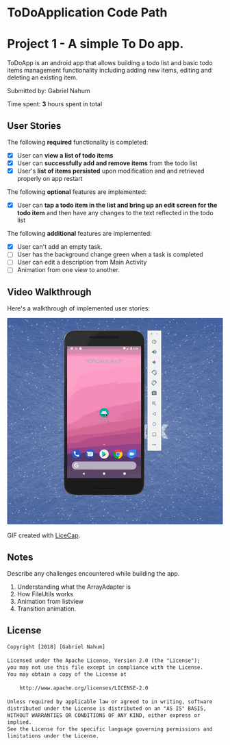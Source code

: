 # ToDoApplication Code Path
# Project 1 - A simple To Do app. 

ToDoApp is an android app that allows building a todo list and basic todo items management functionality including adding new items, editing and deleting an existing item.

Submitted by: Gabriel Nahum

Time spent: **3** hours spent in total 

## User Stories

The following **required** functionality is completed:

* [x] User can **view a list of todo items**
* [x] User can **successfully add and remove items** from the todo list
* [x] User's **list of items persisted** upon modification and and retrieved properly on app restart

The following **optional** features are implemented:

* [x] User can **tap a todo item in the list and bring up an edit screen for the todo item** and then have any changes to the text reflected in the todo list

The following **additional** features are implemented:

* [x] User can't add an empty task. 
* [ ] User has the background change green when a task is completed 
* [ ] User can edit a description from Main Activity
* [ ] Animation from one view to another. 

## Video Walkthrough

Here's a walkthrough of implemented user stories:

![Walkthrough](https://github.com/gnahum12345/ToDoApplication/blob/master/ToDo%20Demo.gif)

GIF created with [LiceCap](http://www.cockos.com/licecap/).

## Notes

Describe any challenges encountered while building the app.

1. Understanding what the ArrayAdapter is 
2. How FileUtils works
3. Animation from listview 
4. Transition animation. 
## License

    Copyright [2018] [Gabriel Nahum]

    Licensed under the Apache License, Version 2.0 (the "License");
    you may not use this file except in compliance with the License.
    You may obtain a copy of the License at

        http://www.apache.org/licenses/LICENSE-2.0

    Unless required by applicable law or agreed to in writing, software
    distributed under the License is distributed on an "AS IS" BASIS,
    WITHOUT WARRANTIES OR CONDITIONS OF ANY KIND, either express or implied.
    See the License for the specific language governing permissions and
    limitations under the License.
